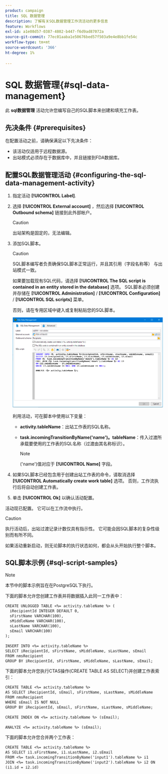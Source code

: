 ```yaml
---
product: campaign
title: SQL 数据管理
description: 了解有关SQL数据管理工作流活动的更多信息
feature: Workflows
exl-id: a1e08d57-0387-4802-b447-f6d9ad87072a
source-git-commit: 77ec01aaba1e50676bed57f503a9e4e8bb1fe54c
workflow-type: tm+mt
source-wordcount: '366'
ht-degree: 1%

---
```


# SQL 数据管理{#sql-data-management}

此 **sql数据管理** 活动允许您编写自己的SQL脚本来创建和填充工作表。

## 先决条件 {#prerequisites}

在配置活动之前，请确保满足以下先决条件：

* 该活动仅适用于远程数据源。
* 出站模式必须存在于数据库中，并且链接到FDA数据库。


## 配置SQL数据管理活动 {#configuring-the-sql-data-management-activity}

1. 指定活动 **[!UICONTROL Label]**.
1. 选择 **[!UICONTROL External account]** ，然后选择 **[!UICONTROL Outbound schema]** 链接到此外部帐户。

   >[!CAUTION]
   >
   >出站架构是固定的，无法编辑。

1. 添加SQL脚本。

   >[!CAUTION]
   >
   >SQL脚本编写者负责确保SQL脚本正常运行，并且其引用（字段名称等） 与出站模式一致。

   如果要加载现有SQL代码，请选择 **[!UICONTROL The SQL script is contained in an entity stored in the database]** 选项。 SQL脚本必须创建并存储在 **[!UICONTROL Administration]** / **[!UICONTROL Configuration]** / **[!UICONTROL SQL scripts]** 菜单。

   否则，请在专用区域中键入或复制粘贴您的SQL脚本。

   ![](assets/sql_datamanagement.png)

   利用活动，可在脚本中使用以下变量：

   * **activity.tableName**：出站工作表的SQL名称。
   * **task.incomingTransitionByName(&#39;name&#39;)。tableName**：传入过渡所承载要使用的工作表的SQL名称（过渡由其名称标识）。

      >[!NOTE]
      >
      >(&#39;name&#39;)值对应于 **[!UICONTROL Name]** 字段。

1. 如果SQL脚本已经包含用于创建出站工作表的命令，请取消选择 **[!UICONTROL Automatically create work table]** 选项。 否则，工作流执行后将自动创建工作表。
1. 单击 **[!UICONTROL Ok]** 以确认活动配置。

活动现已配置。 它可以在工作流中执行。

>[!CAUTION]
>
>执行活动后，出站过渡记录计数仅具有指示性。 它可能会因SQL脚本的复杂性级别而有所不同。
>  
>如果活动重新启动，则无论脚本的执行状态如何，都会从头开始执行整个脚本。

## SQL脚本示例 {#sql-script-samples}

>[!NOTE]
>
>本节中的脚本示例旨在在PostgreSQL下执行。

下面的脚本允许您创建工作表并将数据插入此同一工作表中：

```
CREATE UNLOGGED TABLE <%= activity.tableName %> (
  iRecipientId INTEGER DEFAULT 0,
  sFirstName VARCHAR(100),
  sMiddleName VARCHAR(100),
  sLastName VARCHAR(100),
  sEmail VARCHAR(100)
);

INSERT INTO <%= activity.tableName %>
SELECT iRecipientId, sFirstName, sMiddleName, sLastName, sEmail
FROM nmsRecipient
GROUP BY iRecipientId, sFirstName, sMiddleName, sLastName, sEmail;
```

下面的脚本允许您执行CTAS操作(CREATE TABLE AS SELECT)并创建工作表索引：

```
CREATE TABLE <%= activity.tableName %>
AS SELECT iRecipientId, sEmail, sFirstName, sLastName, sMiddleName
FROM nmsRecipient
WHERE sEmail IS NOT NULL
GROUP BY iRecipientId, sEmail, sFirstName, sLastName, sMiddleName;

CREATE INDEX ON <%= activity.tableName %> (sEmail);

ANALYZE <%= activity.tableName %> (sEmail);
```

下面的脚本允许您合并两个工作表：

```
CREATE TABLE <%= activity.tableName %>
AS SELECT i1.sFirstName, i1.sLastName, i2.sEmail
FROM <%= task.incomingTransitionByName('input1').tableName %> i1
JOIN <%= task.incomingTransitionByName('input2').tableName %> i2 ON (i1.id = i2.id)
```
